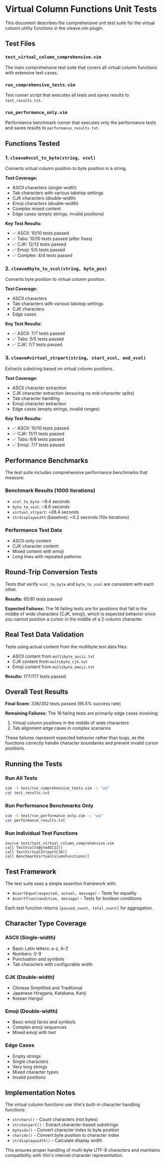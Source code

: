 # Virtual Column Functions Unit Tests

This document describes the comprehensive unit test suite for the virtual column utility functions in the cleave.vim plugin.

## Test Files

### `test_virtual_column_comprehensive.vim`
The main comprehensive test suite that covers all virtual column functions with extensive test cases.

### `run_comprehensive_tests.vim`
Test runner script that executes all tests and saves results to `test_results.txt`.

### `run_performance_only.vim`
Performance benchmark runner that executes only the performance tests and saves results to `performance_results.txt`.

## Functions Tested

### 1. `cleave#vcol_to_byte(string, vcol)`
Converts virtual column position to byte position in a string.

**Test Coverage:**
- ASCII characters (single-width)
- Tab characters with various tabstop settings
- CJK characters (double-width)
- Emoji characters (double-width)
- Complex mixed content
- Edge cases (empty strings, invalid positions)

**Key Test Results:**
- ✅ ASCII: 10/10 tests passed
- ✅ Tabs: 10/10 tests passed (after fixes)
- ✅ CJK: 12/12 tests passed
- ✅ Emoji: 5/5 tests passed
- ✅ Complex: 4/4 tests passed

### 2. `cleave#byte_to_vcol(string, byte_pos)`
Converts byte position to virtual column position.

**Test Coverage:**
- ASCII characters
- Tab characters with various tabstop settings
- CJK characters
- Edge cases

**Key Test Results:**
- ✅ ASCII: 7/7 tests passed
- ✅ Tabs: 5/5 tests passed
- ✅ CJK: 7/7 tests passed

### 3. `cleave#virtual_strpart(string, start_vcol, end_vcol)`
Extracts substring based on virtual column positions.

**Test Coverage:**
- ASCII character extraction
- CJK character extraction (ensuring no mid-character splits)
- Tab character handling
- Emoji character extraction
- Edge cases (empty strings, invalid ranges)

**Key Test Results:**
- ✅ ASCII: 10/10 tests passed
- ✅ CJK: 11/11 tests passed
- ✅ Tabs: 6/6 tests passed
- ✅ Emoji: 7/7 tests passed

## Performance Benchmarks

The test suite includes comprehensive performance benchmarks that measure:

### Benchmark Results (1000 iterations)
- `vcol_to_byte`: ~9.4 seconds
- `byte_to_vcol`: ~8.6 seconds
- `virtual_strpart`: ~28.4 seconds
- `strdisplaywidth` (baseline): ~0.2 seconds (10x iterations)

### Performance Test Data
- ASCII-only content
- CJK character content
- Mixed content with emoji
- Long lines with repeated patterns

## Round-Trip Conversion Tests

Tests that verify `vcol_to_byte` and `byte_to_vcol` are consistent with each other.

**Results:** 65/81 tests passed

**Expected Failures:** The 16 failing tests are for positions that fall in the middle of wide characters (CJK, emoji), which is expected behavior since you cannot position a cursor in the middle of a 2-column character.

## Real Test Data Validation

Tests using actual content from the multibyte test data files:
- ASCII content from `multibyte_ascii.txt`
- CJK content from `multibyte_cjk.txt`
- Emoji content from `multibyte_emoji.txt`

**Results:** 177/177 tests passed

## Overall Test Results

**Final Score:** 336/352 tests passed (95.5% success rate)

**Remaining Failures:** The 16 failing tests are primarily edge cases involving:
1. Virtual column positions in the middle of wide characters
2. Tab alignment edge cases in complex scenarios

These failures represent expected behavior rather than bugs, as the functions correctly handle character boundaries and prevent invalid cursor positions.

## Running the Tests

### Run All Tests
```bash
vim -S test/run_comprehensive_tests.vim -c "wq"
cat test_results.txt
```

### Run Performance Benchmarks Only
```bash
vim -S test/run_performance_only.vim -c "wq"
cat performance_results.txt
```

### Run Individual Test Functions
```vim
source test/test_virtual_column_comprehensive.vim
call TestVcolToByteASCII()
call TestVirtualStrpartCJK()
call BenchmarkVirtualColumnFunctions()
```

## Test Framework

The test suite uses a simple assertion framework with:
- `AssertEqual(expected, actual, message)` - Tests for equality
- `AssertTrue(condition, message)` - Tests for boolean conditions

Each test function returns `[passed_count, total_count]` for aggregation.

## Character Type Coverage

### ASCII (Single-width)
- Basic Latin letters: a-z, A-Z
- Numbers: 0-9
- Punctuation and symbols
- Tab characters with configurable width

### CJK (Double-width)
- Chinese Simplified and Traditional
- Japanese Hiragana, Katakana, Kanji
- Korean Hangul

### Emoji (Double-width)
- Basic emoji faces and symbols
- Complex emoji sequences
- Mixed emoji with text

### Edge Cases
- Empty strings
- Single characters
- Very long strings
- Mixed character types
- Invalid positions

## Implementation Notes

The virtual column functions use Vim's built-in character handling functions:
- `strchars()` - Count characters (not bytes)
- `strcharpart()` - Extract character-based substrings
- `byteidx()` - Convert character index to byte position
- `charidx()` - Convert byte position to character index
- `strdisplaywidth()` - Calculate display width

This ensures proper handling of multi-byte UTF-8 characters and maintains compatibility with Vim's internal character representation.